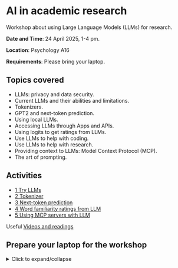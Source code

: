 # AI in academic research

Workshop about using Large Language Models (LLMs) for research.

**Date and Time**: 24 April 2025, 1-4 pm.

**Location**: Psychology A16

**Requirements**: Please bring your laptop.

## Topics covered

- LLMs: privacy and data security.
- Current LLMs and their abilities and limitations.
- Tokenizers.
- GPT2 and next-token prediction.
- Using local LLMs.
- Accessing LLMs through Apps and APIs.
- Using logits to get ratings from LLMs.
- Use LLMs to help with coding.
- Use LLMs to help with research.
- Providing context to LLMs: Model Context Protocol (MCP).
- The art of prompting.

## Activities

- [1 Try LLMs](/activities/activity1.md)
- [2 Tokenizer](/activities/activity2.md)
- [3 Next-token prediction](/activities/activity3.md)
- [4 Word familiarity ratings from LLM](/activities/activity4.md)
- [5 Using MCP servers with LLM](/activities/activity5.md)

Useful [Videos and readings](/background.md)

## Prepare your laptop for the workshop

<details>

<summary>Click to expand/collapse</summary>

Some useful software to install on your laptop before attending the workshop.

- [Witsy](https://witsyai.com)
- [LM Studio](https://lmstudio.ai)

You can also download Desktop clients of [ChatGPT](https://openai.com/chatgpt/download/) and [Claude](https://claude.ai/download).

### macOS

Install [brew](https://brew.sh).

Next install `Python` and `uv` using the [Terminal](https://support.apple.com/en-gb/guide/terminal/welcome/mac).

```sh
brew install python@3.12
brew install uv
```

### Windows

Install [scoop](https://scoop.sh).

Next install `Python` and `uv` using the [Windows Terminal](https://learn.microsoft.com/en-us/windows/terminal/).

```console
scoop bucket add versions
scoop install versions/python312
scoop bucket add main
scoop install main/uv
```

</details>
